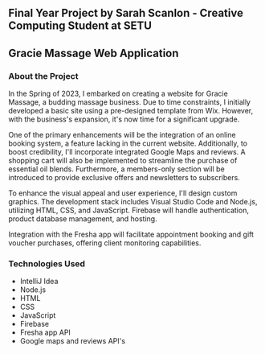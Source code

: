 ## Final Year Project by Sarah Scanlon - Creative Computing Student at SETU

## Gracie Massage Web Application

### About the Project

In the Spring of 2023, I embarked on creating a website for Gracie Massage, a budding massage business. Due to time
constraints, I initially developed a basic site using a pre-designed template from Wix. However, with the business's
expansion, it's now time for a significant upgrade.

One of the primary enhancements will be the integration of an online booking system, a feature lacking in the current
website. Additionally, to boost credibility, I'll incorporate integrated Google Maps and reviews. A shopping cart will
also be implemented to streamline the purchase of essential oil blends. Furthermore, a members-only section will be
introduced to provide exclusive offers and newsletters to subscribers.

To enhance the visual appeal and user experience, I'll design custom graphics. The development stack includes Visual
Studio Code and Node.js, utilizing HTML, CSS, and JavaScript. Firebase will handle authentication, product database
management, and hosting.

Integration with the Fresha app will facilitate appointment booking and gift voucher purchases, offering client
monitoring capabilities.

### Technologies Used

- IntelliJ Idea
- Node.js
- HTML
- CSS
- JavaScript
- Firebase
- Fresha app API
- Google maps and reviews API's
